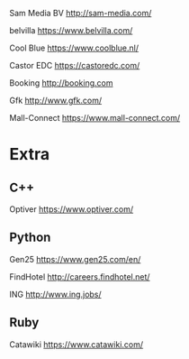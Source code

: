 Sam Media BV
http://sam-media.com/

belvilla
https://www.belvilla.com/

Cool Blue
https://www.coolblue.nl/

Castor EDC
https://castoredc.com/

Booking
http://booking.com

Gfk
http://www.gfk.com/

Mall-Connect
https://www.mall-connect.com/


Extra
======

C++
---

Optiver
https://www.optiver.com/

Python
------

Gen25
https://www.gen25.com/en/

FindHotel
http://careers.findhotel.net/

ING
http://www.ing.jobs/

Ruby
----

Catawiki
https://www.catawiki.com/

